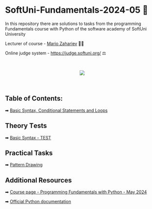 # SoftUni-Fundamentals-2024-05 🏫
In this repository there are solutions to tasks from the programming Fundamentals course with Python of the software academy of SoftUni University 

Lecturer of course - [Mario Zahariev](https://www.linkedin.com/in/mario-zahariev-753a7b202/) 🐱‍🚀

Online judge system - https://judge.softuni.org/ ⚖  

<br>
<br>
<div align="center">
	<img src="https://softuni.bg/Files/Publications/2019/06/pytonwizzard_15463182.png">
</div> 
<br>
<br> 
 
## Table of Contents:
➡ [Basic Syntax, Conditional Statements and Loops]()

## Theory Тests
➡ [Basic Syntax - TEST](https://github.com/zahariev-webbersof/python-fundamentals-05-2024/blob/main/Basic%20Syntax%20-%20TEST.md)

## Practical Tasks
➡ [Pattern Drawing](https://github.com/zahariev-webbersof/python-fundamentals-05-2024/blob/main/Pattern%20Drawing.md)

## Additional Resources 

➡ [Course page - Programming Fundamentals with Python - May 2024](https://softuni.bg/trainings/4501/programming-fundamentals-with-python-may-2024)

➡ [Official Python documentation](https://docs.python.org/3/)


